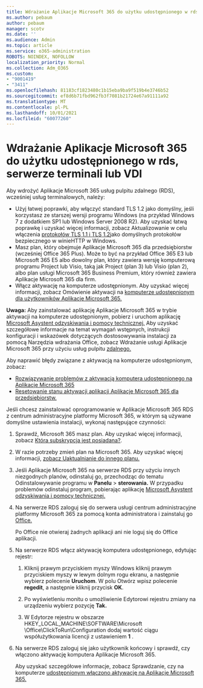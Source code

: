 ```yaml
---
title: Wdrażanie Aplikacje Microsoft 365 do użytku udostępnionego w rds, serwerze terminali lub VDI
ms.author: pebaum
author: pebaum
manager: scotv
ms.date: ''
ms.audience: Admin
ms.topic: article
ms.service: o365-administration
ROBOTS: NOINDEX, NOFOLLOW
localization_priority: Normal
ms.collection: Adm_O365
ms.custom:
- "9001419"
- "3411"
ms.openlocfilehash: 81183cf1823480c1b15eba9ba9f519b4e3746b52
ms.sourcegitcommit: ef8d6b71fbd962fb3f7081b21724e67a91111a92
ms.translationtype: MT
ms.contentlocale: pl-PL
ms.lasthandoff: 10/01/2021
ms.locfileid: "60077260"
---
```

# <a name="deploying-microsoft-365-apps-for-shared-use-on-rds-terminal-server-or-vdi"></a>Wdrażanie Aplikacje Microsoft 365 do użytku udostępnionego w rds, serwerze terminali lub VDI

Aby wdrożyć Aplikacje Microsoft 365 usług pulpitu zdalnego (RDS), wcześniej usług terminalowych, należy:

- Użyj łatwej poprawki, aby włączyć standard TLS 1.2 jako domyślny, jeśli korzystasz ze starszej wersji programu Windows (na przykład Windows 7 z dodatkiem SP1 lub Windows Server 2008 R2). Aby uzyskać łatwą poprawkę i uzyskać więcej informacji, zobacz Aktualizowanie w celu włączenia [protokołów TLS 1.1 i TLS 1.2](https://support.microsoft.com/en-us/topic/update-to-enable-tls-1-1-and-tls-1-2-as-default-secure-protocols-in-winhttp-in-windows-c4bd73d2-31d7-761e-0178-11268bb10392#bkmk_easy)jako domyślnych protokołów bezpiecznego w winieHTTP w Windows. 
- Masz plan, który obejmuje Aplikacje Microsoft 365 dla przedsiębiorstw (wcześniej Office 365 Plus). Może to być na przykład Office 365 E3 lub Microsoft 365 E5 albo dowolny plan, który zawiera wersję komputerową programu Project lub Visio, taką jak Project (plan 3) lub Visio (plan 2), albo plan usługi Microsoft 365 Business Premium, który również zawiera Aplikacje Microsoft 365 dla firm.
- Włącz aktywację na komputerze udostępnionym. Aby uzyskać więcej informacji, zobacz Omówienie aktywacji na [komputerze udostępnionym dla użytkowników Aplikacje Microsoft 365.](https://docs.microsoft.com/deployoffice/overview-shared-computer-activation)

**Uwaga:** Aby zainstalować aplikację Aplikacje Microsoft 365 w trybie aktywacji na komputerze udostępnionym, pobierz i uruchom aplikację [Microsoft Asystent odzyskiwania i pomocy technicznej.](https://aka.ms/SaRA_OfficeSCA_M365Portal) Aby uzyskać szczegółowe informacje na temat wymagań wstępnych, instrukcji konfiguracji i wskazówek dotyczących dostosowywania instalacji za pomocą Narzędzia wdrażania Office, zobacz Wdrażanie usługi Aplikacje Microsoft 365 przy użyciu usług pulpitu [zdalnego.](https://docs.microsoft.com/deployoffice/deploy-microsoft-365-apps-remote-desktop-services)

Aby naprawić błędy związane z aktywacją na komputerze udostępnionym, zobacz:

- [Rozwiązywanie problemów z aktywacją komputera udostępnionego na Aplikacje Microsoft 365](https://docs.microsoft.com/deployoffice/troubleshoot-shared-computer-activation)
- [Resetowanie stanu aktywacji aplikacji Aplikacje Microsoft 365 dla przedsiębiorstw.](https://docs.microsoft.com/office/troubleshoot/activation/reset-office-365-proplus-activation-state)

Jeśli chcesz zainstalować oprogramowanie w Aplikacje Microsoft 365 RDS z centrum administracyjne platformy Microsoft 365, w którym są używane domyślne ustawienia instalacji, wykonaj następujące czynności:

1. Sprawdź, Microsoft 365 masz plan. Aby uzyskać więcej informacji, zobacz [Która subskrypcja jest posiadana?](https://docs.microsoft.com/microsoft-365/admin/admin-overview/what-subscription-do-i-have).

1. W razie potrzeby zmień plan na Microsoft 365. Aby uzyskać więcej informacji, [zobacz Uaktualnianie do innego planu.](https://docs.microsoft.com/microsoft-365/commerce/subscriptions/upgrade-to-different-plan)

1. Jeśli Aplikacje Microsoft 365 na serwerze RDS przy użyciu innych niezgodnych planów, odinstaluj go, przechodząc do tematu Odinstalowywanie programu w **Panelu**  >  **sterowania.** W przypadku problemów odinstaluj program, pobierając aplikację [Microsoft Asystent odzyskiwania i pomocy technicznej.](https://aka.ms/SARA-OfficeUninstall-Alchemy)

1. Na serwerze RDS zaloguj się do serwera usługi centrum administracyjne platformy Microsoft 365 za pomocą konta administratora i zainstaluj go [Office.](https://portal.office.com/OLS/MySoftware.aspx)

   Po Office nie otwieraj żadnych aplikacji ani nie loguj się do Office aplikacji.

1. Na serwerze RDS włącz aktywację komputera udostępnionego, edytując rejestr:

   1. Kliknij prawym przyciskiem myszy Windows kliknij prawym przyciskiem myszy w lewym dolnym rogu ekranu, a następnie wybierz polecenie **Uruchom**. W polu Otwórz wpisz polecenie **regedit**, a następnie kliknij przycisk **OK**.

   1. Po wyświetleniu monitu o umożliwienie Edytorowi rejestru zmiany na urządzeniu wybierz pozycję **Tak.**

   1. W Edytorze rejestru w obszarze HKEY_LOCAL_MACHINE\SOFTWARE\Microsoft \Office\ClickToRun\Configuration dodaj wartość ciągu  współużytkowania licencji z ustawieniem **1** .

1. Na serwerze RDS zaloguj się jako użytkownik końcowy i sprawdź, czy włączono aktywację komputera Aplikacje Microsoft 365. 

   Aby uzyskać szczegółowe informacje, zobacz Sprawdzanie, czy na komputerze [udostępnionym włączono aktywację na Aplikacje Microsoft 365.](https://docs.microsoft.com/deployoffice/troubleshoot-shared-computer-activation#verify-that-shared-computer-activation-is-enabled-for-microsoft-365-apps)